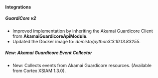 
#### Integrations

##### GuardiCore v2

- Improved implementation by inheriting the Akamai Guardicore Client from **AkamaiGuardicoreApiModule**.
- Updated the Docker image to: *demisto/python3:3.10.13.83255*.

##### New: Akamai Guardicore Event Collector

- New: Collects events from Akamai Guardicore resources. (Available from Cortex XSIAM 1.3.0).
